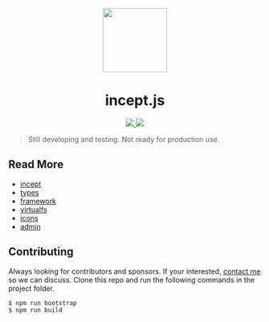 <p align="center">
  <img src="https://www.incept.asia/images/logo/incept-logo-square-1.png" height="128" />
  <h1 align="center">incept.js</h1>
</p>

<p align="center">
  <a aria-label="NPM version" href="https://www.npmjs.com/package/inceptjs">
    <img src="https://img.shields.io/npm/v/inceptjs.svg?style=for-the-badge">
  </a>
  <a aria-label="License" href="https://github.com/vercel/next.js/blob/canary/license.md">
    <img src="https://img.shields.io/npm/l/inceptjs.svg?style=for-the-badge">
  </a>
</p>


> Still developing and testing. Not ready for production use.

## Read More

 - [incept](https://github.com/inceptjs/incept.js/tree/main/packages/incept)
 - [types](https://github.com/inceptjs/incept.js/tree/main/packages/types)
 - [framework](https://github.com/inceptjs/incept.js/tree/main/packages/framework)
 - [virtualfs](https://github.com/inceptjs/incept.js/tree/main/packages/virtualfs)
 - [icons](https://github.com/inceptjs/incept.js/tree/main/packages/icons)
 - [admin](https://github.com/inceptjs/incept.js/tree/main/packages/admin)

## Contributing

Always looking for contributors and sponsors. If your interested, 
[contact me](https://github.com/cblanquera) so we can discuss. Clone 
this repo and run the following commands in the project folder.

```js
$ npm run bootstrap
$ npm run build
```